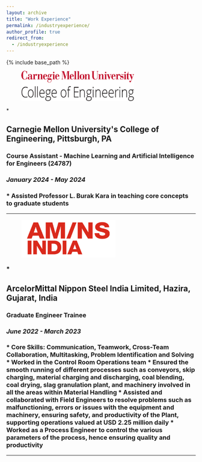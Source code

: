```yaml
---
layout: archive
title: "Work Experience"
permalink: /industryexperience/
author_profile: true
redirect_from:
  - /industryexperience
---
```


{% include base_path %}

<figure>
  <img src="/images/college_of_engineering.png" alt="COE Logo" style="width:300px;height:80px;">
  </figure>
* <h2>Carnegie Mellon University's College of Engineering, Pittsburgh, PA</h2>
  <h3>Course Assistant - Machine Learning and Artificial Intelligence for Engineers (24787)</h3>
  <h3><i>January 2024 - May 2024</i><h3>
  * Assisted Professor L. Burak Kara in teaching core concepts to graduate students

---

<figure>
  <img src="/images/AMNS_Logo.png" alt="AM/NS Logo" style="width:250px;height:100px;">
  </figure>
* <h2>ArcelorMittal Nippon Steel India Limited, Hazira, Gujarat, India</h2>
  <h3>Graduate Engineer Trainee</h3>
   <h3><i>June 2022 - March 2023</i><h3>
  * <b>Core Skills:</b> Communication, Teamwork, Cross-Team Collaboration, Multitasking, Problem Identification and Solving
  * Worked in the Control Room Operations team
  * Ensured the smooth running of different processes such as conveyors, skip charging, material charging and discharging, coal blending, coal drying, slag granulation plant, and machinery involved in all the areas within Material Handling
  * Assisted and collaborated with Field Engineers to resolve problems such as malfunctioning, errors or issues with  the equipment and machinery, ensuring safety, and productivity of the Plant, supporting operations valued at USD 2.25 million daily
  * Worked as a Process Engineer to control the various parameters of the process, hence ensuring quality and productivity
  
---